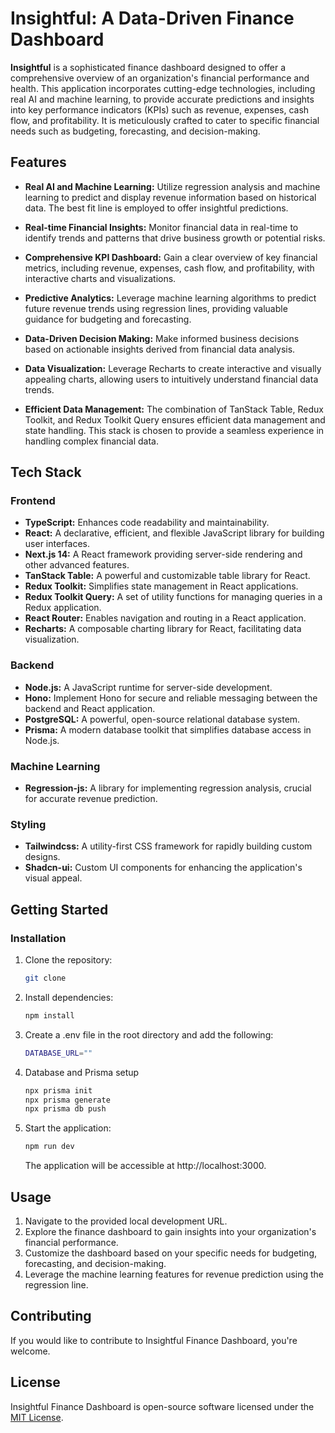 # Insightful: A Data-Driven Finance Dashboard

**Insightful** is a sophisticated finance dashboard designed to offer a comprehensive overview of an organization's financial performance and health. This application incorporates cutting-edge technologies, including real AI and machine learning, to provide accurate predictions and insights into key performance indicators (KPIs) such as revenue, expenses, cash flow, and profitability. It is meticulously crafted to cater to specific financial needs such as budgeting, forecasting, and decision-making.

## Features

- **Real AI and Machine Learning:** Utilize regression analysis and machine learning to predict and display revenue information based on historical data. The best fit line is employed to offer insightful predictions.

- **Real-time Financial Insights:** Monitor financial data in real-time to identify trends and patterns that drive business growth or potential risks.

- **Comprehensive KPI Dashboard:** Gain a clear overview of key financial metrics, including revenue, expenses, cash flow, and profitability, with interactive charts and visualizations.

- **Predictive Analytics:** Leverage machine learning algorithms to predict future revenue trends using regression lines, providing valuable guidance for budgeting and forecasting.

- **Data-Driven Decision Making:** Make informed business decisions based on actionable insights derived from financial data analysis.

- **Data Visualization:** Leverage Recharts to create interactive and visually appealing charts, allowing users to intuitively understand financial data trends.

- **Efficient Data Management:** The combination of TanStack Table, Redux Toolkit, and Redux Toolkit Query ensures efficient data management and state handling. This stack is chosen to provide a seamless experience in handling complex financial data.

## Tech Stack

### Frontend

- **TypeScript:** Enhances code readability and maintainability.
- **React:** A declarative, efficient, and flexible JavaScript library for building user interfaces.
- **Next.js 14:** A React framework providing server-side rendering and other advanced features.
- **TanStack Table:** A powerful and customizable table library for React.
- **Redux Toolkit:** Simplifies state management in React applications.
- **Redux Toolkit Query:** A set of utility functions for managing queries in a Redux application.
- **React Router:** Enables navigation and routing in a React application.
- **Recharts:** A composable charting library for React, facilitating data visualization.

### Backend

- **Node.js:** A JavaScript runtime for server-side development.
- **Hono:** Implement Hono for secure and reliable messaging between the backend and React application.
- **PostgreSQL:** A powerful, open-source relational database system.
- **Prisma:** A modern database toolkit that simplifies database access in Node.js.

### Machine Learning

- **Regression-js:** A library for implementing regression analysis, crucial for accurate revenue prediction.

### Styling

- **Tailwindcss:** A utility-first CSS framework for rapidly building custom designs.
- **Shadcn-ui:** Custom UI components for enhancing the application's visual appeal.

## Getting Started

### Installation

1. Clone the repository:

   ```bash
   git clone
   ```

2. Install dependencies:

   ```bash
   npm install
   ```

3. Create a .env file in the root directory and add the following:

   ```bash
   DATABASE_URL=""
   ```

4. Database and Prisma setup

   ```bash
   npx prisma init
   npx prisma generate
   npx prisma db push
   ```

5. Start the application:

   ```bash
   npm run dev
   ```

   The application will be accessible at http://localhost:3000.

## Usage

1. Navigate to the provided local development URL.
2. Explore the finance dashboard to gain insights into your organization's financial performance.
3. Customize the dashboard based on your specific needs for budgeting, forecasting, and decision-making.
4. Leverage the machine learning features for revenue prediction using the regression line.

## Contributing

If you would like to contribute to Insightful Finance Dashboard, you're welcome.

## License

Insightful Finance Dashboard is open-source software licensed under the [MIT License](LICENSE).
